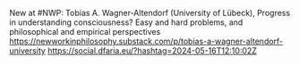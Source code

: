 New at #NWP: Tobias A. Wagner-Altendorf (University of Lübeck), Progress in understanding consciousness? Easy and hard problems, and philosophical and empirical perspectives https://newworkinphilosophy.substack.com/p/tobias-a-wagner-altendorf-university https://social.dfaria.eu/?hashtag=2024-05-16T12:10:02Z